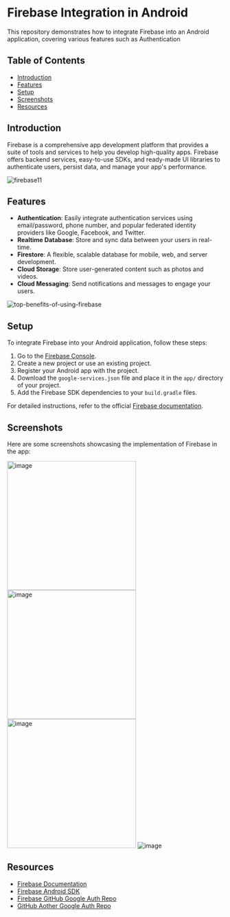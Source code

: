 # Firebase Integration in Android

This repository demonstrates how to integrate Firebase into an Android application, covering various features such as Authentication

## Table of Contents
- [Introduction](#introduction)
- [Features](#features)
- [Setup](#setup)
- [Screenshots](#screenshots)
- [Resources](#resources)

## Introduction
Firebase is a comprehensive app development platform that provides a suite of tools and services to help you develop high-quality apps. Firebase offers backend services, easy-to-use SDKs, and ready-made UI libraries to authenticate users, persist data, and manage your app's performance.

![firebase11](https://github.com/3mohamed-abdelfattah/Firebase/assets/142848460/46414e57-6e1a-4b87-aa4e-a2ff9a758e49)

## Features
- **Authentication**: Easily integrate authentication services using email/password, phone number, and popular federated identity providers like Google, Facebook, and Twitter.
- **Realtime Database**: Store and sync data between your users in real-time.
- **Firestore**: A flexible, scalable database for mobile, web, and server development.
- **Cloud Storage**: Store user-generated content such as photos and videos.
- **Cloud Messaging**: Send notifications and messages to engage your users.

![top-benefits-of-using-firebase](https://github.com/3mohamed-abdelfattah/Firebase/assets/142848460/d57d10e6-f832-4126-87fd-7484d2191e4a)

## Setup
To integrate Firebase into your Android application, follow these steps:

1. Go to the [Firebase Console](https://console.firebase.google.com/).
2. Create a new project or use an existing project.
3. Register your Android app with the project.
4. Download the `google-services.json` file and place it in the `app/` directory of your project.
5. Add the Firebase SDK dependencies to your `build.gradle` files.

For detailed instructions, refer to the official [Firebase documentation](https://firebase.google.com/docs).

## Screenshots
Here are some screenshots showcasing the implementation of Firebase in the app:

<img src="https://github.com/3mohamed-abdelfattah/Firebase-GoogleAC-Authentication/assets/142848460/a8f5e07b-3674-4361-adb0-8b1d971f4a2b" alt="image" width="300"/>

<img src="https://github.com/3mohamed-abdelfattah/Firebase-GoogleAC-Authentication/assets/142848460/5331ecc5-6082-4d0d-8eec-2c36dcb20f79" alt="image" width="300"/>

<img src="https://github.com/3mohamed-abdelfattah/Firebase-GoogleAC-Authentication/assets/142848460/98f75056-3378-49bf-a0c9-1c29e131a6cf" alt="image" width="300"/>

<img src="" alt="image"/>


## Resources
- [Firebase Documentation](https://firebase.google.com/docs)
- [Firebase Android SDK](https://firebase.google.com/docs/android/setup)
- [Firebase GitHub Google Auth Repo](https://github.com/firebase/snippets-android/blob/e239681bd10202a24a8c0cf8879da13fb625ac76/auth/app/src/main/java/com/google/firebase/quickstart/auth/kotlin/GoogleSignInActivity.kt#L43-L44)
- [GitHub Aother Google Auth Repo](https://github.com/mohamedtamer0/FirebaseAuth-GoogleAccount/blob/master/app/src/main/java/com/example/firebaseui/MainActivity.kt)





